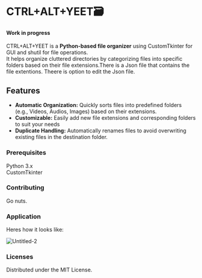 <h1>CTRL+ALT+YEET🗃</h1>
<h4>Work in progress</h4>
CTRL+ALT+YEET is a <b>Python-based file organizer</b> using CustomTkinter for GUI and shutil for file operations. <br>
It helps organize cluttered directories by categorizing files into specific folders based on their file extensions.There is a Json file that contains the file extentions. Theere is option to edit the Json file.

<h2>Features</h2>
    <ul>
        <li><strong>Automatic Organization:</strong> Quickly sorts files into predefined folders (e.g., Videos, Audios, Images) based on their extensions.</li>
        <li><strong>Customizable:</strong> Easily add new file extensions and corresponding folders to suit your needs </li>
        <li><strong>Duplicate Handling:</strong> Automatically renames files to avoid overwriting existing files in the destination folder.</li>
    </ul>

<h3>Prerequisites</h3>
Python 3.x <br>
CustomTkinter

<h3>Contributing</h3>
Go nuts. 

<h3>Application</h3>
Heres how it looks like:

![Untitled-2](https://github.com/user-attachments/assets/e6bf3ae1-81d3-4be1-8526-7138fc8123eb)

<h3>Licenses</h3>
Distributed under the MIT License.
